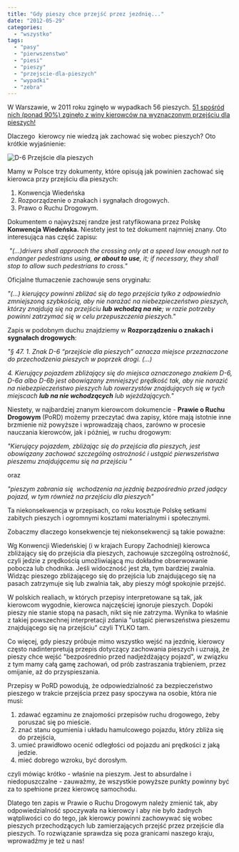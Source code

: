 ```yaml
---
title: "Gdy pieszy chce przejść przez jezdnię..."
date: "2012-05-29"
categories: 
  - "wszystko"
tags: 
  - "pasy"
  - "pierwszenstwo"
  - "piesi"
  - "pieszy"
  - "przejscie-dla-pieszych"
  - "wypadki"
  - "zebra"
---
```


W Warszawie, w 2011 roku zginęło w wypadkach 56 pieszych. [51 spośród nich (ponad 90%) zginęło z winy kierowców na wyznaczonym przejściu dla pi](http://www.tvnwarszawa.pl/informacje,news,gina-glownie-piesi,45668.html)[eszych!](http://www.tvnwarszawa.pl/informacje,news,gina-glownie-piesi,45668.html)

Dlaczego  kierowcy nie wiedzą jak zachować się wobec pieszych? Oto krótkie wyjaśnienie:

![D-6 Przejście dla pieszych](http://upload.wikimedia.org/wikipedia/commons/thumb/4/40/Znak_D-6.svg/110px-Znak_D-6.svg.png "D-6 Przejście dla pieszych")

Mamy w Polsce trzy dokumenty, które opisują jak powinien zachować się kierowca przy przejściu dla pieszych:

1. Konwencja Wiedeńska
2. Rozporządzenie o znakach i sygnałach drogowych.
3. Prawo o Ruchu Drogowym. 

Dokumentem o najwyższej randze jest ratyfikowana przez Polskę **Konwencja Wiedeńska.** Niestety jest to też dokument najmniej znany. Oto interesująca nas część zapisu:

 _"(…)drivers shall approach the crossing only at a speed low enough not to endanger pedestrians using, **or about to use**, it; if necessary, they shall stop to allow such pedestrians to cross."_

Oficjalne tłumaczenie zachowuje sens oryginału:

_"(…) kierujący powinni zbliżać się do tego przejścia tylko z odpowiednio zmniejszoną szybkością, aby nie narażać na niebezpieczeństwo pieszych, którzy znajdują się na przejściu **lub wchodzą na nie**; w razie potrzeby powinni zatrzymać się w celu przepuszczenia pieszych."_

Zapis w podobnym duchu znajdziemy w **Rozporządzeniu o znakach i sygnałach drogowych**:

_"§ 47. 1. Znak D-6 “przejście dla pieszych” oznacza miejsce przeznaczone do przechodzenia pieszych w poprzek drogi. (...)_

_4\. Kierujący pojazdem zbliżający się do miejsca oznaczonego znakiem D-6, D-6a albo D-6b jest obowiązany zmniejszyć prędkość tak, aby nie narazić na niebezpieczeństwo pieszych lub rowerzystów znajdujących się w tych miejscach **lub na nie wchodzących** lub wjeżdżających."_

Niestety, w najbardziej znanym kierowcom dokumencie - **Prawie o Ruchu Drogowym** (PoRD) możemy przeczytać dwa zapisy, które mają istotnie inne brzmienie niż powyższe i wprowadzają chaos, zarówno w procesie nauczania kierowców, jak i później, w ruchu drogowym:

_"Kierujący pojazdem, zbliżając się do przejścia dla pieszych, jest obowiązany zachować szczególną ostrożność i ustąpić pierwszeństwa pieszemu znajdującemu się na przejściu "_

oraz

_"pieszym zabrania się  wchodzenia na jezdnię bezpośrednio przed jadący pojazd, w tym również na przejściu dla pieszych"_

Ta niekonsekwencja w przepisach, co roku kosztuje Polskę setkami zabitych pieszych i ogromnymi kosztami materialnymi i społecznymi.

Zobaczmy dlaczego konsekwencje tej niekonsekwencji są takie poważne:

Wg Konwencji Wiedeńskiej (i w krajach Europy Zachodniej) kierowca zbliżający się do przejścia dla pieszych, zachowuje szczególną ostrożność, czyli jedzie z prędkością umożliwiającą mu dokładne obserwowanie pobocza lub chodnika. Jeśli widoczność jest zła, tym bardziej zwalnia. Widząc pieszego zbliżającego się do przejścia lub znajdującego się na pasach zatrzymuje się lub zwalnia tak, aby pieszy mógł spokojnie przejść.

W polskich realiach, w których przepisy interpretowane są tak, jak kierowcom wygodnie, kierowca najczęściej ignoruje pieszych. Dopóki pieszy nie stanie stopą na pasach, nikt się nie zatrzyma. Wynika to właśnie z takiej powszechnej interpretacji zdania "ustąpić pierwszeństwa pieszemu znajdującego się na przejściu" czyli TYLKO tam.

Co więcej, gdy pieszy próbuje mimo wszystko wejść na jezdnię, kierowcy często nadinterpretują przepis dotyczący zachowania pieszych i uznają, że pieszy chce wejść "bezpośrednio przed nadjeżdżający pojazd", w związku z tym mamy całą gamę zachowań, od prób zastraszania trąbieniem, przez omijanie, aż do przyspieszania.

Przepisy w PoRD powodują, że odpowiedzialność za bezpieczeństwo pieszego w trakcie przejścia przez pasy spoczywa na osobie, która nie musi:

1. zdawać egzaminu ze znajomości przepisów ruchu drogowego, żeby poruszać się po mieście.
2. znać stanu ogumienia i układu hamulcowego pojazdu, który zbliża się do przejścia,
3. umieć prawidłowo ocenić odległości od pojazdu ani prędkości z jaką jedzie.
4. mieć dobrego wzroku, być dorosłym.

czyli mówiąc krótko - właśnie na pieszym. Jest to absurdalne i niedopuszczalne - zauważmy, że wszystkie powyższe punkty powinny być za to spełnione przez kierowcę samochodu.

Dlatego ten zapis w Prawie o Ruchu Drogowym należy zmienić tak, aby odpowiedzialność spoczywała na kierowcy i aby nie było żadnych wątpliwości co do tego, jak kierowcy powinni zachowywać się wobec pieszych przechodzących lub zamierzających przejść przez przejście dla pieszych. To rozwiązanie sprawdza się poza granicami naszego kraju, wprowadźmy je też u nas!

